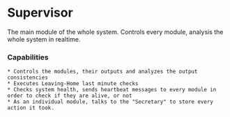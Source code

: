 # Supervisor
The main module of the whole system. Controls every module, analysis the whole system in realtime.
### Capabilities
	* Controls the modules, their outputs and analyzes the output consistencies
	* Executes Leaving-Home last minute checks
	* Checks system health, sends heartbeat messages to every module in order to check if they are alive, or not
	* As an individual module, talks to the "Secretary" to store every action it took.